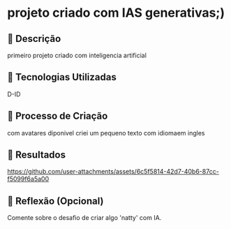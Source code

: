 # projeto criado com IAS generativas;)

## 📒 Descrição
primeiro projeto criado com inteligencia artificial

## 🤖 Tecnologias Utilizadas
D-ID 

## 🧐 Processo de Criação
com avatares diponivel criei um pequeno texto com idiomaem ingles

## 🚀 Resultados


https://github.com/user-attachments/assets/6c5f5814-42d7-40b6-87cc-f5099f6a5a00



## 💭 Reflexão (Opcional)
Comente sobre o desafio de criar algo 'natty' com IA.
